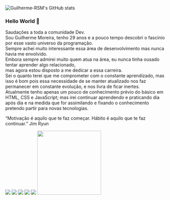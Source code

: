 ![Guilherme-RSM's GitHub stats](https://github-readme-stats.vercel.app/api?username=Guilherme-RSM&show_icons=true&theme=merko)

### Hello World 👋
Saudações a toda a comunidade Dev.<br>
Sou Guilherme Moreira, tenho 29 anos e a pouco tempo descobri o fascinio por esse vasto universo da programação.<br>
Sempre achei muito interessante essa área de desenvolvimento mas nunca havia me envolvido.<br>
Embora sempre admirei muito quem atua na área, eu nunca tinha ousado tentar aprender algo relacionado, <br>
mas agora estou disposto a me dedicar a essa carreira.<br>
Sei o quanto terei que me comprometer com o constante aprendizado, mas isso é bom pois essa necessidade de se manter atualizado nos faz permanecer em constante evolução, e nos livra de ficar inertes.<br>
Atualmente tenho apenas um pouco de conhecimento prévio do básico em HTML, CSS e JavaScript; mas irei continuar aprendendo e praticando dia após dia e na medida que for assimilando e 
fixando o conhecimento pretendo partir para novas tecnologias.

“Motivação é aquilo que te faz começar. Hábito é aquilo que te faz continuar.”
Jim Ryun



<!--LINKEDIN-->
<a href="https://www.linkedin.com/in/guilherme-rsm/" target="_blank" alt="Link para o Linkedin">
  <img src="https://img.shields.io/badge/-Linkedin-0e76a8?style=flat-square&logo=Linkedin&logoColor=white&link=LINK-DO-SEU-LINKEDIN" /></a>


<!--CODEPEN-->
  <a href="https://codepen.io/guilherme-rsm" target="_blank" alt="Link para o Codepen">
  <img src="https://img.shields.io/badge/-Codepen-000?style=flat-square&labelColor=000&logo=codepen&logoColor=white&link=LINK-DO-SEU-CODEPEN"/></a>
  
  
  <!--YOUTUBE-->
  <a href="https://www.youtube.com/c/GuilhermeMoreira" target="_blank" alt="Link para o Youtube">
  <img src="https://img.shields.io/badge/-Youtube-e02b0f?style=flat-square&labelColor=e02b0f&logo=youtube&logoColor=white&link=LINK-DO-SEU-YOUTUBE"/></a>


  <!--FACEBOOK-->
  <a href="https://www.facebook.com/guilhermemoreira1992" target="_blank" alt="Link para o Facebook">
  <img src="https://img.shields.io/badge/-Facebook-3b5998?style=flat-square&labelColor=3b5998&logo=facebook&logoColor=white&link=LINK-DO-SEU-FACEBOOK"/></a>


  <!--INSTAGRAM-->
  <a href="https://www.instagram.com/guilherme.rsm" target="_blank" alt="Link para o Instagram">
  <img src="https://img.shields.io/badge/-Instagram-c2506d?style=flat-square&labelColor=c2506d&logo=instagram&logoColor=white&link=LINK-DO-SEU-INSTAGRAM"/></a>


  <!--ILUSTRAÇÃO-->
<img src="https://raw.githubusercontent.com/MicaelliMedeiros/micaellimedeiros/master/image/computer-illustration.png" width="200px">

